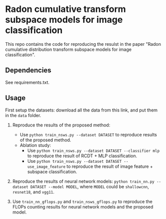 # Radon cumulative transform subspace models for image classification

This repo contains the code for reproducing the resulst in the paper "Radon cumulative distribution transform subspace models for image classification".

## Dependencies

See requirements.txt.

## Usage

First setup the datasets: download all the data from this link, and put them in the `data` folder.

1. Reproduce the results of the proposed method:
    - Use `python train_nsws.py --dataset DATASET` to reproduce results of the proposed method.
    - Ablation study:
        - Use `python train_nsws.py --dataset DATASET --classifier mlp` to reproduce the result of RCDT + MLP classification.
        - Use `python train_nsws.py --dataset DATASET --use_image_feature` to reproduce the result of image feature + subspace classification.

2. Reproduce the results of neural network models: `python train_nn.py --dataset DATASET --model MODEL`, where `MODEL` could be `shallowcnn`, `resnet18`, and `vgg11`.

3. Use `train_nn_gflops.py` and `train_nsws_gflops.py` to reproduce the FLOPs counting results for neural network models and the proposed model.
